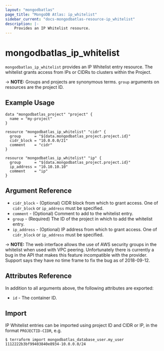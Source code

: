```yaml
---
layout: "mongodbatlas"
page_title: "MongoDB Atlas: ip_whitelist"
sidebar_current: "docs-mongodbatlas-resource-ip_whitelist"
description: |-
    Provides an IP Whitelist resource.
---
```


# mongodbatlas_ip_whitelist

`mongodbatlas_ip_whitelist` provides an IP Whitelist entry resource. The whitelist grants access from IPs or CIDRs to clusters within the Project.

-> **NOTE:** Groups and projects are synonymous terms. `group` arguments on resources are the project ID.

## Example Usage

```hcl
data "mongodbatlas_project" "project" {
  name = "my-project"
}

resource "mongodbatlas_ip_whitelist" "cidr" {
  group      = "${data.mongodbatlas_project.project.id}"
  cidr_block = "10.0.0.0/21"
  comment    = "cidr"
}

resource "mongodbatlas_ip_whitelist" "ip" {
  group      = "${data.mongodbatlas_project.project.id}"
  ip_address = "10.10.10.10"
  comment    = "ip"
}
```

## Argument Reference

* `cidr_block` - (Optional) CIDR block from which to grant access. One of `cidr_block` or `ip_address` must be specified.
* `comment` - (Optional) Comment to add to the whitelist entry.
* `group` - (Required) The ID of the project in which to add the whitelist entry.
* `ip_address` - (Optional) IP address from which to grant access. One of `cidr_block` or `ip_address` must be specified.

-> **NOTE:** The web interface allows the use of AWS security groups in the whitelist when used with VPC peering. Unfortunately there is currently a bug in the API that makes this feature incompatible with the provider. Support says they have no time frame to fix the bug as of 2018-09-12.

## Attributes Reference

In addition to all arguments above, the following attributes are exported:

* `id` - The container ID.

## Import

IP Whitelist entries can be imported using project ID and CIDR or IP, in the format `PROJECTID-CIDR`, e.g.

```
$ terraform import mongodbatlas_database_user.my_user 1112222b3bf99403840e8934-10.0.0.0/24
```
